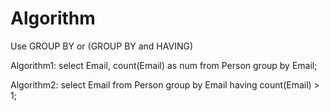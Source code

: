 # Algorithm
Use GROUP BY or (GROUP BY and HAVING)

Algorithm1:
select Email, count(Email) as num
from Person
group by Email;

Algorithm2:
select Email
from Person
group by Email
having count(Email) > 1;
